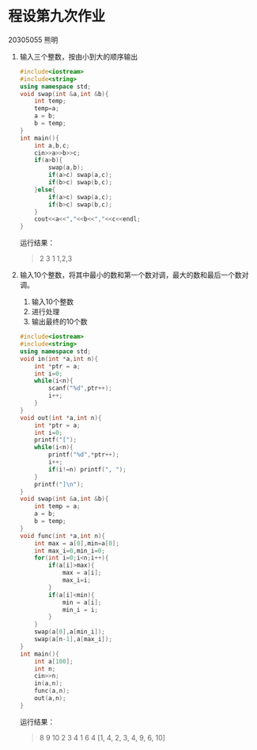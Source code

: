 # 程设第九次作业

20305055 熊明

1. 输入三个整数，按由小到大的顺序输出

   ```cpp
   #include<iostream>
   #include<string>
   using namespace std;
   void swap(int &a,int &b){
       int temp;
       temp=a;
       a = b;
       b = temp;
   }
   int main(){
       int a,b,c;
       cin>>a>>b>>c;
       if(a>b){
           swap(a,b);
           if(a>c) swap(a,c);
           if(b>c) swap(b,c);
       }else{
           if(a>c) swap(a,c);
           if(b>c) swap(b,c);
       }
       cout<<a<<","<<b<<","<<c<<endl;
   }
   ```

   运行结果：

   > 2
   > 3
   > 1
   > 1,2,3

2. 输入10个整数，将其中最小的数和第一个数对调，最大的数和最后一个数对调。

   1. 输入10个整数 
   2.  进行处理 
   3. 输出最终的10个数

   ```c++
   #include<iostream>
   #include<string>
   using namespace std;
   void in(int *a,int n){
       int *ptr = a;
       int i=0;
       while(i<n){
           scanf("%d",ptr++);
           i++;
       }
   }
   void out(int *a,int n){
       int *ptr = a;
       int i=0;
       printf("[");
       while(i<n){
           printf("%d",*ptr++);
           i++;
           if(i!=n) printf(", ");
       }
       printf("]\n");
   }
   void swap(int &a,int &b){
       int temp = a;
       a = b;
       b = temp;
   }
   void func(int *a,int n){
       int max = a[0],min=a[0];
       int max_i=0,min_i=0;
       for(int i=0;i<n;i++){
           if(a[i]>max){
               max = a[i];
               max_i=i;
           } 
           if(a[i]<min){
               min = a[i];
               min_i = i;
           }
       }
       swap(a[0],a[min_i]);
       swap(a[n-1],a[max_i]);
   }
   int main(){
       int a[100];
       int n;
       cin>>n;
       in(a,n);
       func(a,n);
       out(a,n);
   }
   ```
   
   运行结果：
   
   > 8
   > 9
   > 10
   > 2
   > 3
   > 4
   > 1
   > 6
   > 4
   > [1, 4, 2, 3, 4, 9, 6, 10]